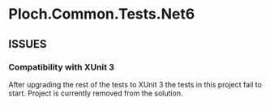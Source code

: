 ﻿# Ploch.Common.Tests.Net6

## ISSUES

### Compatibility with XUnit 3

After upgrading the rest of the tests to XUnit 3 the tests in this project fail to start. Project is currently removed from the solution.
